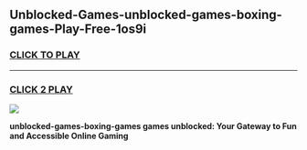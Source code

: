 
## Unblocked-Games-unblocked-games-boxing-games-Play-Free-1os9i
<h3>
<a href="https://premium76.site?title=unblocked-games-boxing-games&ref=15A">CLICK TO PLAY</a></h3>
<hr>

<h3>
<a href="https://premium76.site?title=unblocked-games-boxing-games&ref=15A">CLICK 2 PLAY</a>
  
</h3>

<a href="https://premium76.site?title=unblocked-games-boxing-games&ref=15A"><img src="https://clearcache.store/games.png"></a>


**unblocked-games-boxing-games games unblocked: Your Gateway to Fun and Accessible Online Gaming**
